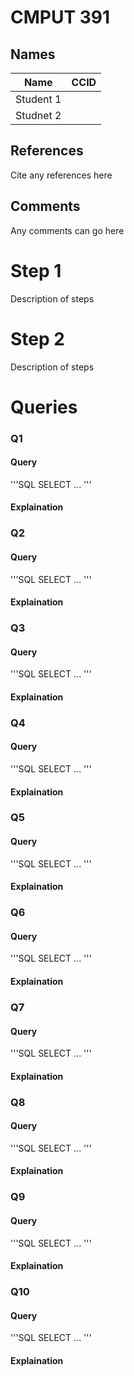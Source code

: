 # CMPUT 391
## Names

| Name | CCID |
|-------------|--------|
| Student 1 | |
|Studnet 2| |

## References
Cite any references here

## Comments
Any comments can go here

# Step 1
Description of steps

# Step 2
Description of steps

# Queries

### Q1
#### Query
'''SQL
SELECT ...
'''
#### Explaination

### Q2
#### Query
'''SQL
SELECT ...
'''
#### Explaination

### Q3
#### Query
'''SQL
SELECT ...
'''
#### Explaination

### Q4
#### Query
'''SQL
SELECT ...
'''
#### Explaination

### Q5
#### Query
'''SQL
SELECT ...
'''
#### Explaination

### Q6
#### Query
'''SQL
SELECT ...
'''
#### Explaination

### Q7
#### Query
'''SQL
SELECT ...
'''
#### Explaination

### Q8
#### Query
'''SQL
SELECT ...
'''
#### Explaination

### Q9
#### Query
'''SQL
SELECT ...
'''
#### Explaination

### Q10
#### Query
'''SQL
SELECT ...
'''
#### Explaination
